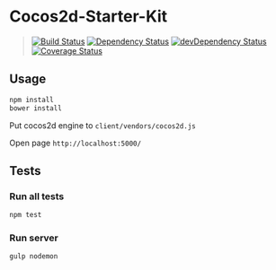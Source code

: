 # Cocos2d-Starter-Kit
> [![Build Status](https://travis-ci.org/tewst/cocos2d-starter-kit.svg?branch=master&style=flat-square)](https://travis-ci.org/tewst/cocos2d-starter-kit) [![Dependency Status](https://david-dm.org/tewst/cocos2d-starter-kit.svg?style=flat-square)](https://david-dm.org/tewst/cocos2d-starter-kit) [![devDependency Status](https://david-dm.org/tewst/cocos2d-starter-kit/dev-status.svg?style=flat-square)](https://david-dm.org/tewst/cocos2d-starter-kit#info=devDependencies) [![Coverage Status](https://coveralls.io/repos/github/tewst/cocos2d-starter-kit/badge.svg?branch=master)](https://coveralls.io/github/tewst/cocos2d-starter-kit?branch=master)

## Usage

```sh
npm install
bower install
```

Put cocos2d engine to `client/vendors/cocos2d.js`

Open page `http://localhost:5000/`

## Tests 

### Run all tests
```sh
npm test
```

### Run server
```sh
gulp nodemon
```
